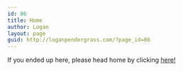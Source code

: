 ```yaml
---
id: 86
title: Home
author: Logan
layout: page
guid: http://loganpendergrass.com/?page_id=86
---
```

If you ended up here, please head home by clicking [here!][1]

 [1]: http://loganpendergrass.com/